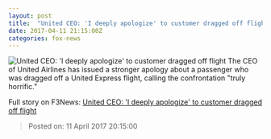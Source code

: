 ```yaml
---
layout: post
title:  "United CEO: 'I deeply apologize' to customer dragged off flight"
date: 2017-04-11 21:15:00Z
categories: fox-news
---
```


![United CEO: 'I deeply apologize' to customer dragged off flight](http://www.foxnews.com/content/dam/fox-news/logo/og-fn-foxnews.jpg)
The CEO of United Airlines has issued a stronger apology about a passenger who was dragged off a United Express flight, calling the confrontation "truly horrific."


Full story on F3News: [United CEO: 'I deeply apologize' to customer dragged off flight](http://www.f3nws.com/n/AyEmvF)

> Posted on: 11 April 2017 20:15:00
